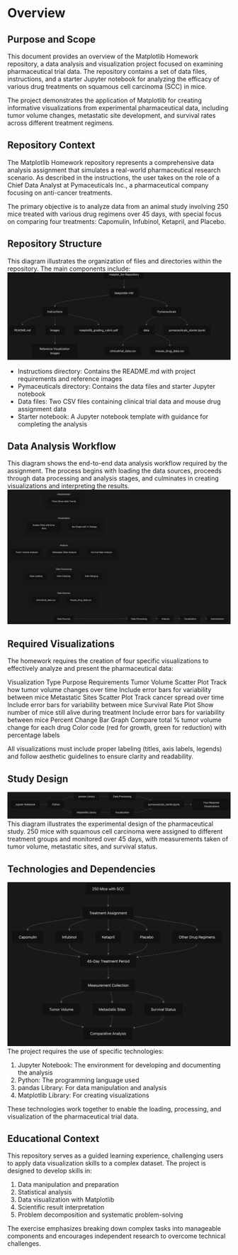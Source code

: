 # Overview

## Purpose and Scope
This document provides an overview of the Matplotlib Homework repository, a data analysis and visualization project focused on examining pharmaceutical trial data. The repository contains a set of data files, instructions, and a starter Jupyter notebook for analyzing the efficacy of various drug treatments on squamous cell carcinoma (SCC) in mice.

The project demonstrates the application of Matplotlib for creating informative visualizations from experimental pharmaceutical data, including tumor volume changes, metastatic site development, and survival rates across different treatment regimens.

## Repository Context
The Matplotlib Homework repository represents a comprehensive data analysis assignment that simulates a real-world pharmaceutical research scenario. As described in the instructions, the user takes on the role of a Chief Data Analyst at Pymaceuticals Inc., a pharmaceutical company focusing on anti-cancer treatments.

The primary objective is to analyze data from an animal study involving 250 mice treated with various drug regimens over 45 days, with special focus on comparing four treatments: Capomulin, Infubinol, Ketapril, and Placebo.

## Repository Structure

This diagram illustrates the organization of files and directories within the repository. The main components include:
![Screenshot](rs.png)

- Instructions directory: Contains the README.md with project requirements and reference images
- Pymaceuticals directory: Contains the data files and starter Jupyter notebook
- Data files: Two CSV files containing clinical trial data and mouse drug assignment data
- Starter notebook: A Jupyter notebook template with guidance for completing the analysis

## Data Analysis Workflow
This diagram shows the end-to-end data analysis workflow required by the assignment. The process begins with loading the data sources, proceeds through data processing and analysis stages, and culminates in creating visualizations and interpreting the results.
![Screenshot](daw.png)

## Required Visualizations
The homework requires the creation of four specific visualizations to effectively analyze and present the pharmaceutical data:

Visualization Type	Purpose	Requirements
Tumor Volume Scatter Plot	Track how tumor volume changes over time	Include error bars for variability between mice
Metastatic Sites Scatter Plot	Track cancer spread over time	Include error bars for variability between mice
Survival Rate Plot	Show number of mice still alive during treatment	Include error bars for variability between mice
Percent Change Bar Graph	Compare total % tumor volume change for each drug	Color code (red for growth, green for reduction) with percentage labels

All visualizations must include proper labeling (titles, axis labels, legends) and follow aesthetic guidelines to ensure clarity and readability.

## Study Design
![Screenshot](sd.png)
This diagram illustrates the experimental design of the pharmaceutical study. 250 mice with squamous cell carcinoma were assigned to different treatment groups and monitored over 45 days, with measurements taken of tumor volume, metastatic sites, and survival status.

## Technologies and Dependencies
![Screenshot](td.png)
The project requires the use of specific technologies:

1. Jupyter Notebook: The environment for developing and documenting the analysis
2. Python: The programming language used
3. pandas Library: For data manipulation and analysis
4. Matplotlib Library: For creating visualizations

These technologies work together to enable the loading, processing, and visualization of the pharmaceutical trial data.

## Educational Context
This repository serves as a guided learning experience, challenging users to apply data visualization skills to a complex dataset. The project is designed to develop skills in:

1. Data manipulation and preparation
2. Statistical analysis
3. Data visualization with Matplotlib
4. Scientific result interpretation
5. Problem decomposition and systematic problem-solving

The exercise emphasizes breaking down complex tasks into manageable components and encourages independent research to overcome technical challenges.
